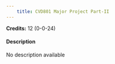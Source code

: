```yaml
---
    title: CVD801 Major Project Part-II
---
```

**Credits:** 12 (0-0-24)



#### Description 
No description available